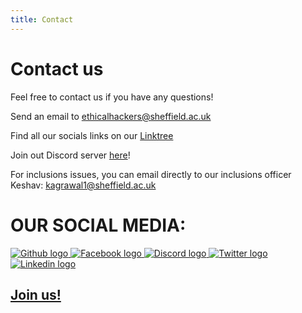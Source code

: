 ```yaml
---
title: Contact
---
```


# Contact us


Feel free to contact us if you have any questions!

Send an email to [ethicalhackers@sheffield.ac.uk](mailto:ethicalhackers@sheffield.ac.uk)

Find all our socials links on our [Linktree](https://linktr.ee/shefesh)

Join out Discord server [here](https://discord.gg/XyQBQJFEcR)!


For inclusions issues, you can email directly to our inclusions officer Keshav: [kagrawal1@sheffield.ac.uk](mailto:kagrawal1@sheffield.ac.uk)

# OUR SOCIAL MEDIA:

<div class="social-media">
    <a href="https://github.com/ShefESH" target="_blank">
        <img src="/assets/images/icons/github.png" alt="Github logo">
    </a>
    <a href="https://www.facebook.com/shefesh">
        <img src="/assets/images/icons/facebook.png" alt="Facebook logo">
    </a>
    <a href="https://discord.gg/XyQBQJFEcR">
        <img src="/assets/images/icons/discord.png" alt="Discord logo">
    </a>
    <a href="https://twitter.com/_shefesh">
        <img src="/assets/images/icons/twitter.png" alt="Twitter logo">
    </a>
    <a href="https://www.linkedin.com/company/sheffield-ethical-student-hackers">
        <img src="/assets/images/icons/linkedin.png" alt="Linkedin logo">
    </a>
</div>


## [Join us!](https://su.sheffield.ac.uk/activities/view/ethical-student-hackers-society/)